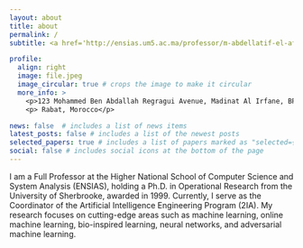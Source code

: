 ```yaml
---
layout: about
title: about
permalink: /
subtitle: <a href='http://ensias.um5.ac.ma/professor/m-abdellatif-el-afia'> ENSIAS, MOHAMMED V UNIVERSITY IN RABAT </a>.

profile:
  align: right
  image: file.jpeg
  image_circular: true # crops the image to make it circular
  more_info: >
    <p>123 Mohammed Ben Abdallah Regragui Avenue, Madinat Al Irfane, BP 713, Agdal</p> 
    <p> Rabat, Morocco</p>

news: false  # includes a list of news items
latest_posts: false # includes a list of the newest posts
selected_papers: true # includes a list of papers marked as "selected={true}"
social: false # includes social icons at the bottom of the page
---
```


I am a Full Professor at the Higher National School of Computer Science and System Analysis (ENSIAS), holding a Ph.D. in Operational Research from the University of Sherbrooke, awarded in 1999. Currently, I serve as the Coordinator of the Artificial Intelligence Engineering Program (2IA). My research focuses on cutting-edge areas such as machine learning, online machine learning, bio-inspired learning, neural networks, and adversarial machine learning.
